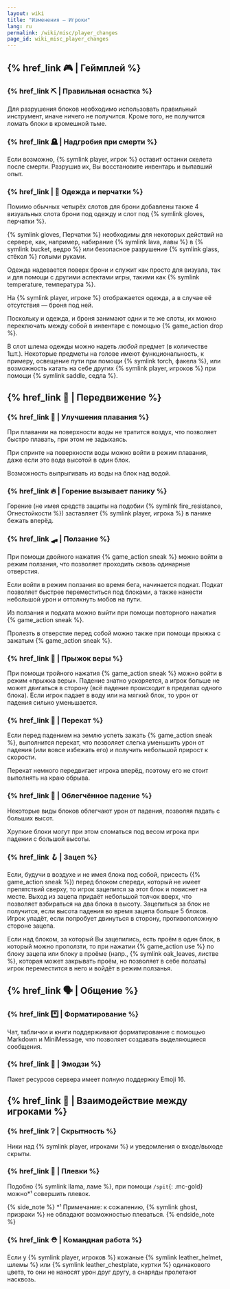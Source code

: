 ```yaml
---
layout: wiki
title: "Изменения — Игроки"
lang: ru
permalink: /wiki/misc/player_changes
page_id: wiki_misc_player_changes
---
```


## {% href_link 🎮️ | Геймплей %}

### {% href_link ⛏️ | Правильная оснастка %}
Для разрушения блоков необходимо использовать правильный инструмент, иначе ничего не получится. Кроме того, не получится ломать блоки в кромешной тьме.

### {% href_link 🪦 | Надгробия при смерти %}
Если возможно, {% symlink player, игрок %} оставит останки скелета после смерти. Разрушив их, Вы восстановите инвентарь и выпавший опыт.

### {% href_link | 👕 Одежда и перчатки %}
Помимо обычных четырёх слотов для брони добавлены также 4 визуальных слота брони под одежду и слот под {% symlink gloves, перчатки %}.

{% symlink gloves, Перчатки %} необходимы для некоторых действий на сервере, как, например, набирание {% symlink lava, лавы %} в {% symlink bucket, ведро %} или безопасное разрушение {% symlink glass, стёкол %} голыми руками.

Одежда надевается поверх брони и служит как просто для визуала, так и для помощи с другими аспектами игры, такими как {% symlink temperature, температура %}.

На {% symlink player, игроке %} отображается одежда, а в случае её отсутствия — броня под ней.

Поскольку и одежда, и броня занимают одни и те же слоты, их можно переключать между собой в инвентаре с помощью {% game_action drop %}.

В слот шлема одежды можно надеть _любой_ предмет (в количестве 1шт.). Некоторые предметы на голове имеют функциональность, к примеру, освещение пути при помощи {% symlink torch, факела %}, или возможность катать на себе других {% symlink player, игроков %} при помощи {% symlink saddle, седла %}.



## {% href_link 🤸 | Передвижение %}

### {% href_link 🌊 | Улучшения плавания %}
При плавании на поверхности воды не тратится воздух, что позволяет быстро плавать, при этом не задыхаясь.

При спринте на поверхности воды можно войти в режим плавания, даже если это вода высотой в один блок.

Возможность выпрыгивать из воды на блок над водой.

### {% href_link 🔥 | Горение вызывает панику %}
Горение (не имея средств защиты на подобии {% symlink fire_resistance, Огнестойкости %}) заставляет {% symlink player, игрока %} в панике бежать вперёд.

### {% href_link 🛹 | Ползание %}
При помощи двойного нажатия {% game_action sneak %} можно войти в режим ползания, что позволяет проходить сквозь одинарные отверстия.

Если войти в режим ползания во время бега, начинается подкат. Подкат позволяет быстрее переместиться под блоками, а также нанести небольшой урон и оттолкнуть мобов на пути.

Из ползания и подката можно выйти при помощи повторного нажатия {% game_action sneak %}.

Пролезть в отверстие перед собой можно также при помощи прыжка с зажатым {% game_action sneak %}.

### {% href_link 💨 | Прыжок веры %}
При помощи тройного нажатия {% game_action sneak %} можно войти в режим «прыжка веры». Падение знатно ускоряется, а игрок больше не может двигаться в сторону (всё падение происходит в пределах одного блока). Если игрок падает в воду или на мягкий блок, то урон от падения сильно уменьшается.

### {% href_link 🍥 | Перекат %}
Если перед падением на землю успеть зажать {% game_action sneak %}, выполнится перекат, что позволяет слегка уменьшить урон от падения (или вовсе избежать его) и получить небольшой прирост к скорости.

Перекат немного передвигает игрока вперёд, поэтому его не стоит выполнять на краю обрыва.

### {% href_link 🌾 | Облегчённое падение %}
Некоторые виды блоков облегчают урон от падения, позволяя падать с больших высот.

Хрупкие блоки могут при этом сломаться под весом игрока при падении с большой высоты.

### {% href_link 🪝 | Зацеп %}
Если, будучи в воздухе и не имея блока под собой, присесть ({% game_action sneak %}) перед блоком спереди, который не имеет препятствий сверху, то игрок зацепится за этот блок и повиснет на месте. Выход из зацепа придаёт небольшой толчок вверх, что позволяет взбираться на два блока в высоту. Зацепиться за блок не получится, если высота падения во время зацепа больше 5 блоков. Игрок упадёт, если попробует двинуться в сторону, противоположную стороне зацепа.

Если над блоком, за который Вы зацепились, есть проём в один блок, в который можно проползти, то при нажатии {% game_action use %} по блоку зацепа или блоку в проёме (напр., {% symlink oak_leaves, листве %}, которая может закрывать проём, но позволяет в себе ползать) игрок переместится в него и войдёт в режим ползанья.



## {% href_link 🗣️ | Общение %}

### {% href_link *️⃣ | Форматирование %}
Чат, таблички и книги поддерживают форматирование с помощью Markdown и MiniMessage, что позволяет создавать выделяющиеся сообщения.

### {% href_link 💖 | Эмодзи %}
Пакет ресурсов сервера имеет полную поддержку Emoji 16.



## {% href_link 🤝 | Взаимодействие между игроками %}

### {% href_link ❔ | Скрытность %}
Ники над {% symlink player, игроками %} и уведомления о входе/выходе скрыты.

### {% href_link 🦙 | Плевки %}
Подобно {% symlink llama, ламе %}, при помощи `/spit`{: .mc-gold} можно*¹ совершить плевок.

{% side_note %}
*¹ Примечание: к сожалению, {% symlink ghost, призраки %} не обладают возможностью плеваться.
{% endside_note %}

### {% href_link ⛑️ | Командная работа %}
Если у {% symlink player, игроков %} кожаные {% symlink leather_helmet, шлемы %} или {% symlink leather_chestplate, куртки %} одинакового цвета, то они не наносят урон друг другу, а снаряды пролетают насквозь.
